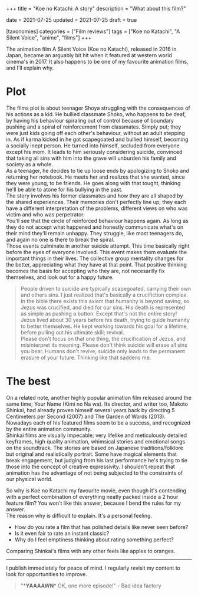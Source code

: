 +++
title = "Koe no Katachi: A story"
description = "What about this film?"

date = 2021-07-25
updated = 2021-07-25
draft = true

[taxonomies]
categories = ["Film reviews"]
tags = ["Koe no Katachi", "A Silent Voice", "anime", "films"]
+++

The animation film A Silent Voice (Koe no Katachi), released in 2016 in Japan, became an arguably bit hit when it featured at western world cinema's in 2017. It also happens to be one of my favourite animation films, and I'll explain why.
<!-- more -->

# Plot

The films plot is about teenager Shoya struggling with the consequences of his actions as a kid. He bullied classmate Shoko, who happens to be deaf, by having his behaviour spiraling out of control because of boundary pushing and a spiral of reinforcement from classmates. Simply put; they were just kids going off each other's behaviour, without an adult stepping in. As if karma kicked in he got scapegoated and bullied himself, becoming a socially inept person. He turned into himself, secluded from everyone except his mom. It leads to him seriously considering suicide, convinced that taking all sins with him into the grave will unburden his family and society as a whole.  
As a teenager, he decides to tie up loose ends by apologizing to Shoko and returning her notebook. He meets her and realizes that she wanted, since they were young, to be friends. He goes along with that tought, thinking he'll be able to atone for his bullying in the past.  
The story involves his former classmates and how they are all shaped by the shared experiences. Their memories don't perfectly line up; they each have a different interpretation of the problems, different views on who was victim and who was perpetrator.  
You'll see that the circle of reinforced behaviour happens again. As long as they do not accept what happened and honestly communicate what's on their mind they'll remain unhappy. They struggle, like most teenagers do, and again no one is there to break the spiral.  
Those events culminate in another suicide attempt. This time basically right before the eyes of everyone involved. This event makes them evaluate the important things in their lives. The collective group mentality changes for the better, appreciating what they have at that point. That positive thinking becomes the basis for accepting who they are, not necesarilly fix themselves, and look out for a happy future.

> People driven to suicide are typically scapegoated, carrying their own and others sins. I just realized that's basically a crucifiction complex.  
> In the bible there exists this axiom that humanity is beyond saving, so Jezus was crucified, and died for our sins. His death is represented as simple as pushing a button. Except that's not the entire story! Jezus lived about 30 years before his death, trying to guide humanity to better themselves. He kept working towards his goal for a lifetime, before pulling out his ultimate skill; revival.  
> Please don't focus on that one thing, the crucification of Jezus, and misinterpret its meaning. Please don't think suicide will erase all sins you bear. Humans don't revive, suicide only leads to the permanent erasure of your future. Thinking like that saddens me.

# The best

On a related note, another highly popular animation film released around the same time; Your Name (Kimi no Na wa). Its director, and writer too, Makoto Shinkai, had already proven himself several years back by directing 5 Centimeters per Second (2007) and The Garden of Words (2013). Nowadays each of his featured films seem to be a success, and recognized by the entire animation community.  
Shinkai films are visually impecable; very lifelike and meticulously detailed keyframes, high quality animation, whimsical stories and emotional songs on the soundtrack. The stories are based on Japanese traditions/folklore but original and realistically portrait. Some have magical elements that break engagement, but judging from his last performance he's trying to tie those into the concept of creative expressivity. I shouldn't repeat that animation has the advantage of not being subjected to the constraints of our physical world.

So why is Koe no Katachi my favourite movie, even though it's contending with a perfect combination of everything neatly packed inside a 2 hour feature film? You won't like this answer, because I bend the rules for my answer.  
The reason why is difficult to explain. It's a personal feeling.

- How do you rate a film that has polished details like never seen before?
- Is it even fair to rate an instant classic?
- Why do I feel emptiness thinking about rating something perfect?

Comparing Shinkai's films with any other feels like apples to oranges. 

---
I publish immediately for peace of mind. I regularly revisit my content to look for opportunities to improve.

> "\***YAAAAWN**\* OK, one more episode!" - Bad idea factory